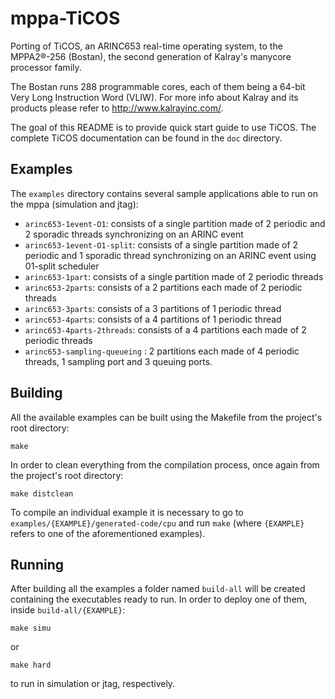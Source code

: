 mppa-TiCOS
====

Porting of TiCOS, an ARINC653 real-time operating system, to the MPPA2®-256
(Bostan), the second generation of Kalray's manycore processor family.

The Bostan runs 288 programmable
cores, each of them being a 64-bit Very Long Instruction Word (VLIW).
For more info about Kalray and its products please refer to http://www.kalrayinc.com/.

The goal of this README is to provide quick start guide to use TiCOS.
The complete TiCOS documentation can be found in the `doc` directory.

Examples
--------

The `examples` directory contains several sample applications able to run on
the mppa (simulation and jtag):

* `arinc653-1event-O1`: consists of a single partition made of 2 periodic and 2 sporadic threads synchronizing on an ARINC event
* `arinc653-1event-O1-split`: consists of a single partition made of 2 periodic
and 1 sporadic thread synchronizing on an ARINC event using 01-split scheduler
* `arinc653-1part`: consists of a single partition made of 2 periodic threads
* `arinc653-2parts`: consists of a 2 partitions each made of 2 periodic threads
* `arinc653-3parts`: consists of a 3 partitions of 1 periodic thread
* `arinc653-4parts`: consists of a 4 partitions of 1 periodic thread
* `arinc653-4parts-2threads`: consists of a 4 partitions each made of 2 periodic threads
* `arinc653-sampling-queueing` : 2 partitions each made of 4 periodic threads,
1 sampling port and 3 queuing ports.


Building
--------

All the available examples can be built using the Makefile from the project's
root directory:

```shell
make
```

In order to clean everything from the compilation process, once again from the
project's root directory:

```shell
make distclean
```

To compile an individual example it is necessary to go to `examples/{EXAMPLE}/generated-code/cpu` and run `make` (where `{EXAMPLE}` refers
to one of the aforementioned examples).


 Running
-------

After building all the examples a folder named `build-all` will be created
containing the executables ready to run. In order to deploy one of them, inside
`build-all/{EXAMPLE}`:

```shell
make simu
```

or

```shell
make hard
```

to run in simulation or jtag, respectively.
